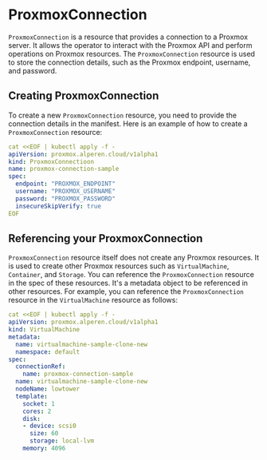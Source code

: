 # ProxmoxConnection

`ProxmoxConnection` is a resource that provides a connection to a Proxmox server. It allows the operator to interact with the Proxmox API and perform operations on Proxmox resources. The `ProxmoxConnection` resource is used to store the connection details, such as the Proxmox endpoint, username, and password.

## Creating ProxmoxConnection

To create a new `ProxmoxConnection` resource, you need to provide the connection details in the manifest. Here is an example of how to create a `ProxmoxConnection` resource:

```yaml
cat <<EOF | kubectl apply -f -
apiVersion: proxmox.alperen.cloud/v1alpha1
kind: ProxmoxConnectioon
name: proxmox-connection-sample
spec:
  endpoint: "PROXMOX_ENDPOINT"
  username: "PROXMOX_USERNAME"
  password: "PROXMOX_PASSWORD"
  insecureSkipVerify: true
EOF
```

## Referencing your ProxmoxConnection

`ProxmoxConnection` resource itself does not create any Proxmox resources. It is used to create other Proxmox resources such as `VirtualMachine`, `Container`, and `Storage`. You can reference the `ProxmoxConnection` resource in the spec of these resources. It's a metadata object to be referenced in other resources. For example, you can reference the `ProxmoxConnection` resource in the `VirtualMachine` resource as follows:

```yaml
cat <<EOF | kubectl apply -f -
apiVersion: proxmox.alperen.cloud/v1alpha1
kind: VirtualMachine
metadata:
  name: virtualmachine-sample-clone-new
  namespace: default
spec:
  connectionRef:
    name: proxmox-connection-sample
  name: virtualmachine-sample-clone-new
  nodeName: lowtower
  template:
    socket: 1
    cores: 2
    disk:
    - device: scsi0
      size: 60
      storage: local-lvm
    memory: 4096
```
  

